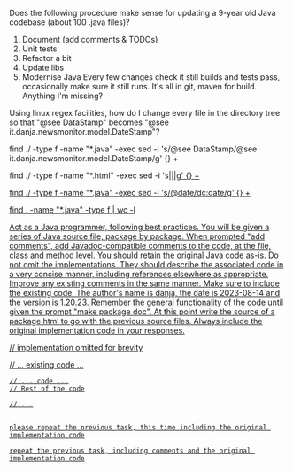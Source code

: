Does the following procedure make sense for updating a 9-year old Java codebase (about 100 .java files)? 
1. Document (add comments & TODOs)
2. Unit tests
3. Refactor a bit
4. Update libs
5. Modernise Java
Every few changes check it still builds and tests pass, occasionally make sure it still runs. It's all in git, maven for build.
Anything I'm missing?

Using linux regex facilities, how do I change every file in the directory tree so that "@see DataStamp" becomes "@see it.danja.newsmonitor.model.DateStamp"?

find ./ -type f -name "*.java" -exec sed -i 's/@see DataStamp/@see it.danja.newsmonitor.model.DateStamp/g' {} +

find ./ -type f -name "*.html" -exec sed -i 's|<a href="">|<a href="https://hyperdata.it">|g' {} +


find ./ -type f -name "*.java" -exec sed -i 's/@date/dc:date/g' {} +

find . -name "*.java" -type f | wc -l

Act as a Java programmer, following best practices. You will be given a series of Java source file, package by package. When prompted "add comments", add Javadoc-compatible comments to the code, at the file, class and method level. You should retain the original Java code as-is. Do not omit the implementations. They should describe the associated code in a very concise manner, including references elsewhere as appropriate. Improve any existing comments in the same manner. Make sure to include the existing code. The author's name is danja, the date is 2023-08-14 and the version is 1.20.23. Remember the general functionality of the code until given the prompt "make package doc". At this point write the source of a package.html to go with the previous source files. Always include the original implementation code in your responses.

// implementation omitted for brevity

// ... existing code ...

    // ... code ...
    // Rest of the code
    
    // ...
    
    
    please repeat the previous task, this time including the original implementation code
    
    repeat the previous task, including comments and the original implementation code




